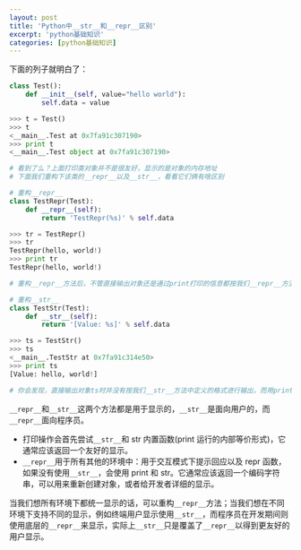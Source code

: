 ```yaml
---
layout: post
title: 'Python中__str__和__repr__区别'
excerpt: 'python基础知识'
categories: [python基础知识]
---
```


下面的列子就明白了：

```python
class Test():
    def __init__(self, value="hello world"):
        self.data = value

>>> t = Test()
>>> t
<__main__.Test at 0x7fa91c307190>
>>> print t
<__main__.Test object at 0x7fa91c307190>

# 看到了么？上面打印类对象并不是很友好，显示的是对象的内存地址
# 下面我们重构下该类的__repr__以及__str__，看看它们俩有啥区别

# 重构__repr__
class TestRepr(Test):
    def __repr__(self):
        return 'TestRepr(%s)' % self.data

>>> tr = TestRepr()
>>> tr
TestRepr(hello, world!)
>>> print tr
TestRepr(hello, world!)

# 重构__repr__方法后，不管直接输出对象还是通过print打印的信息都按我们__repr__方法中定义的格式进行显示了

# 重构__str__
class TestStr(Test):
    def __str__(self):
        return '[Value: %s]' % self.data

>>> ts = TestStr()
>>> ts
<__main__.TestStr at 0x7fa91c314e50>
>>> print ts
[Value: hello, world!]

# 你会发现，直接输出对象ts时并没有按我们__str__方法中定义的格式进行输出，而用print输出的信息却改变了
```

`__repr__`和`__str__`这两个方法都是用于显示的，`__str__`是面向用户的，而`__repr__`面向程序员。

-   打印操作会首先尝试`__str__`和 str 内置函数(print 运行的内部等价形式)，它通常应该返回一个友好的显示。
-   `__repr__`用于所有其他的环境中：用于交互模式下提示回应以及 repr 函数，如果没有使用`__str__`，会使用 print 和 str。它通常应该返回一个编码字符串，可以用来重新创建对象，或者给开发者详细的显示。

当我们想所有环境下都统一显示的话，可以重构`__repr__`方法；当我们想在不同环境下支持不同的显示，例如终端用户显示使用`__str__`，而程序员在开发期间则使用底层的`__repr__`来显示，实际上`__str__`只是覆盖了`__repr__`以得到更友好的用户显示。
